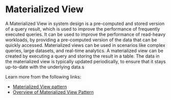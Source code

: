 # Materialized View

A Materialized View in system design is a pre-computed and stored version of a query result, which is used to improve the performance of frequently executed queries. It can be used to improve the performance of read-heavy workloads, by providing a pre-computed version of the data that can be quickly accessed. Materialized views can be used in scenarios like complex queries, large datasets, and real-time analytics. A materialized view can be created by executing a query and storing the result in a table. The data in the materialized view is typically updated periodically, to ensure that it stays up-to-date with the underlying data.s

Learn more from the following links:

- [Materialized View pattern](https://learn.microsoft.com/en-us/azure/architecture/patterns/materialized-view)
- [Overview of Materialized View Pattern](https://medium.com/design-microservices-architecture-with-patterns/materialized-view-pattern-f29ea249f8f8)